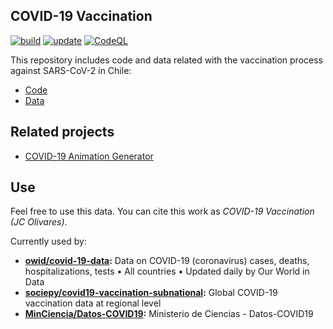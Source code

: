 
## COVID-19 Vaccination

[![build](https://github.com/juancri/covid19-vaccination/workflows/build/badge.svg)](https://github.com/juancri/covid19-vaccination/actions?query=workflow%3Abuild) [![update](https://github.com/juancri/covid19-vaccination/workflows/update/badge.svg)](https://github.com/juancri/covid19-vaccination/actions?query=workflow%3Aupdate) [![CodeQL](https://github.com/juancri/covid19-vaccination/workflows/CodeQL/badge.svg)](https://github.com/juancri/covid19-vaccination/actions?query=workflow%3ACodeQL)

This repository includes code and data related with the vaccination process against SARS-CoV-2 in Chile:

- [Code](./process)
- [Data](./output)

## Related projects

- [COVID-19 Animation Generator](https://github.com/juancri/covid19-animation-generator)

## Use

Feel free to use this data. You can cite this work as *COVID-19 Vaccination (JC Olivares)*.

Currently used by:

- **[owid/covid-19-data](https://github.com/owid/covid-19-data):** Data on COVID-19 (coronavirus) cases, deaths, hospitalizations, tests • All countries • Updated daily by Our World in Data
- **[sociepy/covid19-vaccination-subnational](https://github.com/sociepy/covid19-vaccination-subnational):** Global COVID-19 vaccination data at regional level
- **[MinCiencia/Datos-COVID19](https://github.com/MinCiencia/Datos-COVID19):** Ministerio de Ciencias - Datos-COVID19
